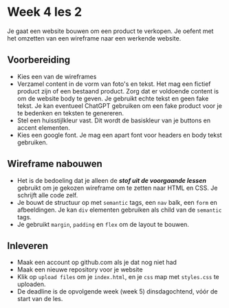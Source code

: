 # Week 4 les 2

Je gaat een website bouwen om een product te verkopen. Je oefent met het omzetten van een wireframe naar een werkende website.

## Voorbereiding

- Kies een van de wireframes 
- Verzamel content in de vorm van foto's en tekst. Het mag een fictief product zijn of een bestaand product. Zorg dat er voldoende content is om de website body te geven. Je gebruikt echte tekst en geen fake tekst. Je kan eventueel ChatGPT gebruiken om een fake product voor je te bedenken en teksten te genereren.
- Stel een huisstijlkleur vast. Dit wordt de basiskleur van je buttons en accent elementen.
- Kies een google font. Je mag een apart font voor headers en body tekst gebruiken.

## Wireframe nabouwen

- Het is de bedoeling dat je alleen de ***stof uit de voorgaande lessen*** gebruikt om je gekozen wireframe om te zetten naar HTML en CSS. Je schrijft alle code zelf.
- Je bouwt de structuur op met `semantic` tags, een `nav` balk, een `form` en afbeeldingen. Je kan `div` elementen gebruiken als child van de `semantic` tags.
- Je gebruikt `margin`, `padding` en `flex` om de layout te bouwen.

## Inleveren

- Maak een account op github.com als je dat nog niet had
- Maak een nieuwe repository voor je website
- Klik op `upload files` om je `index.html`, en je `css` map met `styles.css` te uploaden.
- De deadline is de opvolgende week (week 5) dinsdagochtend, vóór de start van de les.

